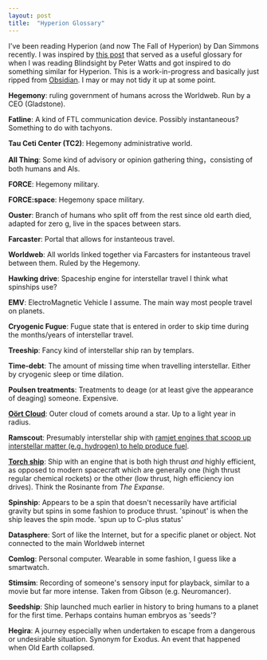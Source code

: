 ```yaml
---
layout: post
title:  "Hyperion Glossary"
---
```


I've been reading Hyperion (and now The Fall of Hyperion) by Dan Simmons recently. I was inspired by [this post](https://mechanteanemone.wordpress.com/2013/08/02/lingo-peter-watts-blindsight/) that served as a useful glossary for when I was reading Blindsight by Peter Watts and got inspired to do something similar for Hyperion. This is a work-in-progress and basically just ripped from [Obsidian](https://obsidian.md/). I may or may not tidy it up at some point.

**Hegemony**:
ruling government of humans across the Worldweb. Run by a CEO (Gladstone).

**Fatline**:
A kind of FTL communication device. Possibly instantaneous? Something to do with tachyons.

**Tau Ceti Center (TC2)**:
Hegemony administrative world.

**All Thing**:
Some kind of advisory or opinion gathering thing，consisting of both humans and AIs.

**FORCE**:
Hegemony military.

**FORCE:space**:
Hegemony space military.

**Ouster**:
Branch of humans who split off from the rest since old earth died, adapted for zero g, live in the spaces between stars.

**Farcaster**:
Portal that allows for instanteous travel.

**Worldweb**:
All worlds linked together via Farcasters for instanteous travel between them. Ruled by the Hegemony.

**Hawking drive**:
Spaceship engine for interstellar travel I think what spinships use?

**EMV**:
ElectroMagnetic Vehicle I assume. The main way most people travel on planets.

**Cryogenic Fugue**:
Fugue state that is entered in order to skip time during the months/years of interstellar travel.

**Treeship**:
Fancy kind of interstellar ship ran by templars.

**Time-debt**:
The amount of missing time when travelling interstellar. Either by cryogenic sleep or time dilation.

**Poulsen treatments**:
Treatments to deage (or at least give the appearance of deaging) someone. Expensive.

[**Oört Cloud**](https://en.wikipedia.org/wiki/Oort_cloud):
Outer cloud of comets around a star. Up to a light year in radius.

**Ramscout**:
Presumably interstellar ship with [ramjet engines that scoop up interstellar matter (e.g. hydrogen) to help produce fuel](https://en.wikipedia.org/wiki/Bussard_ramjet).

[**Torch ship**](https://www.projectrho.com/public_html/rocket/torchships.php):
Ship with an engine that is both high thrust _and_ highly efficient, as opposed to modern spacecraft which are generally one (high thrust regular chemical rockets) or the other (low thrust, high efficiency ion drives). Think the Rosinante from _The Expanse_.

**Spinship**:
Appears to be a spin that doesn't necessarily have artificial gravity but spins in some fashion to produce thrust. 'spinout' is when the ship leaves the spin mode. 'spun up to C-plus status'

**Datasphere**:
Sort of like the Internet, but for a specific planet or object. Not connected to the main Worldweb internet

**Comlog**:
Personal computer. Wearable in some fashion, I guess like a smartwatch.

**Stimsim**:
Recording of someone's sensory input for playback, similar to a movie but far more intense. Taken from Gibson (e.g. Neuromancer).

**Seedship**:
Ship launched much earlier in history to bring humans to a planet for the first time. Perhaps contains human embryos as 'seeds'?

**Hegira**:
A journey especially when undertaken to escape from a dangerous or undesirable situation. Synonym for Exodus. An event that happened when Old Earth collapsed.
